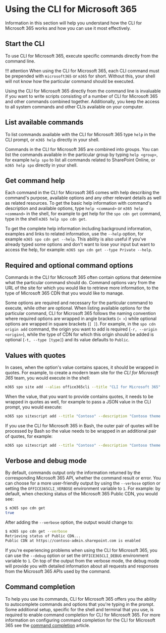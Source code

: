# Using the CLI for Microsoft 365

Information in this section will help you understand how the CLI for Microsoft 365 works and how you can use it most effectively.

## Start the CLI

To use CLI for Microsoft 365, execute specific commands directly from the command line.

<script src="https://asciinema.org/a/158207.js" id="asciicast-158207" async></script>

!!! attention
    When using the CLI for Microsoft 365, each CLI command must be prepended with `microsoft365` or `m365` for short. Without this, your shell will not know how the particular command should be executed.

Using the CLI for Microsoft 365 directly from the command line is invaluable if you want to write scripts consisting of a number of CLI for Microsoft 365 and other commands combined together. Additionally, you keep the access to all system commands and other CLIs available on your computer.

## List available commands

To list commands available with the CLI for Microsoft 365 type `help` in the CLI prompt, or `m365 help` directly in your shell.

Commands in the CLI for Microsoft 365 are combined into groups. You can list the commands available in the particular group by typing `help <group>`, for example `help spo` to list all commands related to SharePoint Online, or `m365 help spo` directly in your shell.

<script src="https://asciinema.org/a/158209.js" id="asciicast-158209" async></script>

## Get command help

Each command in the CLI for Microsoft 365 comes with help describing the command's purpose, available options and any other relevant details as well as related resources. To get the basic help information with command's description and available options, type `help <command>` or `m365 help <command>` in the shell, for example to get help for the `spo cdn get` command, type in the shell `m365 help spo cdn get`.

To get the complete help information including background information, examples and links to related information, use the `--help` option, for example `m365 spo cdn get --help`. This ability is also useful if you've already typed some options and don't want to lose your input but want to access the help, for example: `m365 spo cdn get --type Private --help`.

<script src="https://asciinema.org/a/158212.js" id="asciicast-158212" async></script>

## Required and optional command options

Commands in the CLI for Microsoft 365 often contain options that determine what the particular command should do. Command options vary from the URL of the site for which you would like to retrieve more information, to the type of Microsoft 365 CDN that you would like to manage.

Some options are required and necessary for the particular command to execute, while other are optional. When listing available options for the particular command, CLI for Microsoft 365 follows the naming convention where required options are wrapped in angle brackets (`< >`) while optional options are wrapped in square brackets (`[ ]`). For example, in the `spo cdn origin add` command, the origin you want to add is required (`-r, --origin <origin>`), while the type of CDN for which this origin should be added is optional (`-t, --type [type]`) and its value defaults to `Public`.

## Values with quotes

In cases, when the option's value contains spaces, it should be wrapped in quotes. For example, to create a modern team site for the _CLI for Microsoft 365_ team, you would execute in the shell:

```sh
m365 spo site add --alias office365cli --title "CLI for Microsoft 365"
```

When the value, that you want to provide contains quotes, it needs to be wrapped in quotes as well, for example to pass a JSON value in the CLI prompt, you would execute:

```sh
m365 spo sitescript add --title "Contoso" --description "Contoso theme script" --content '{"abc": "def"}'
```

If you use the CLI for Microsoft 365 in Bash, the outer pair of quotes will be processed by Bash so the value needs to be wrapped in an additional pair of quotes, for example:

```sh
m365 spo sitescript add --title "Contoso" --description "Contoso theme script" --content '`{"abc": "def"}`'
```

## Verbose and debug mode

By default, commands output only the information returned by the corresponding Microsoft 365 API, whether the command result or error. You can choose for a more user-friendly output by using the `--verbose` option or setting the `OFFICE365CLI_VERBOSE` environment variable to `1`. For example: by default, when checking status of the Microsoft 365 Public CDN, you would see:

```sh
$ m365 spo cdn get
true
```

After adding the `--verbose` option, the output would change to:

```sh
$ m365 spo cdn get --verbose
Retrieving status of Public CDN...
Public CDN at https://contoso-admin.sharepoint.com is enabled
```

If you're experiencing problems when using the CLI for Microsoft 365, you can use the `--debug` option or set the `OFFICE365CLI_DEBUG` environment variable to `1`. On top of the output from the verbose mode, the debug mode will provide you with detailed information about all requests and responses from the Microsoft 365 APIs used by the command.

## Command completion

To help you use its commands, CLI for Microsoft 365 offers you the ability to autocomplete commands and options that you're typing in the prompt. Some additional setup, specific for the shell and terminal that you use, is required to enable command completion for CLI for Microsoft 365. For more information on configuring command completion for the CLI for Microsoft 365 see the [command completion](../concepts/completion.md) article.
